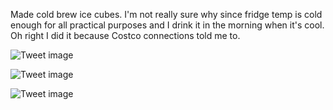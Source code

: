 Made cold brew ice cubes. I'm not really sure why since fridge temp is cold enough for all practical purposes and I drink it in the morning when it's cool. Oh right I did it because Costco connections told me to.


![Tweet image](/asset/crosspoast/F0cRE7LWYAEFjWe.jpg)

![Tweet image](/asset/crosspoast/F0cRFZyWAAEpb0A.jpg)

![Tweet image](/asset/crosspoast/F0cRFyMWwAM1rK-.jpg)

